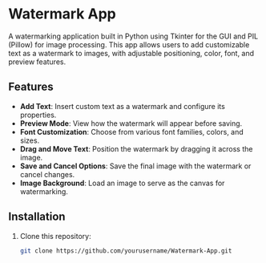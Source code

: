 # Watermark App

A watermarking application built in Python using Tkinter for the GUI and PIL (Pillow) for image processing. This app allows users to add customizable text as a watermark to images, with adjustable positioning, color, font, and preview features.

## Features

- **Add Text**: Insert custom text as a watermark and configure its properties.
- **Preview Mode**: View how the watermark will appear before saving.
- **Font Customization**: Choose from various font families, colors, and sizes.
- **Drag and Move Text**: Position the watermark by dragging it across the image.
- **Save and Cancel Options**: Save the final image with the watermark or cancel changes.
- **Image Background**: Load an image to serve as the canvas for watermarking.
  
## Installation

1. Clone this repository:
   ```bash
   git clone https://github.com/yourusername/Watermark-App.git
